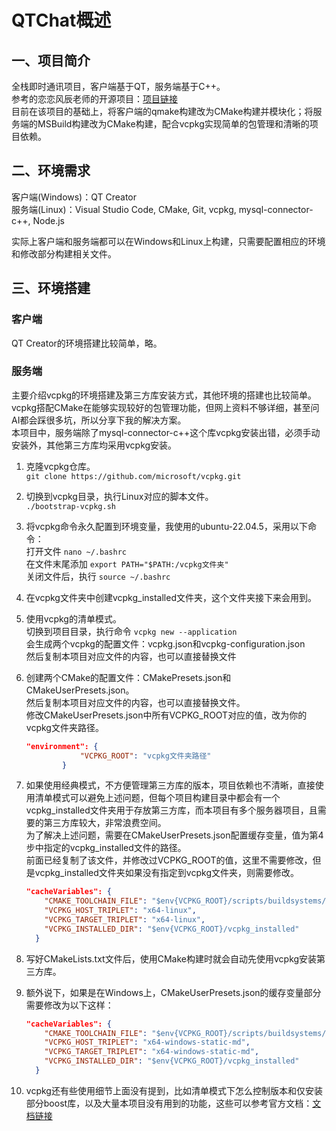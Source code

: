 # QTChat概述

## 一、项目简介

全栈即时通讯项目，客户端基于QT，服务端基于C++。  
参考的恋恋风辰老师的开源项目：[项目链接](https://gitee.com/secondtonone1/llfcchat)  
目前在该项目的基础上，将客户端的qmake构建改为CMake构建并模块化；将服务端的MSBuild构建改为CMake构建，配合vcpkg实现简单的包管理和清晰的项目依赖。

## 二、环境需求

客户端(Windows)：QT Creator  
服务端(Linux)：Visual Studio Code, CMake, Git, vcpkg, mysql-connector-c++, Node.js

实际上客户端和服务端都可以在Windows和Linux上构建，只需要配置相应的环境和修改部分构建相关文件。

## 三、环境搭建

### 客户端

QT Creator的环境搭建比较简单，略。

### 服务端

主要介绍vcpkg的环境搭建及第三方库安装方式，其他环境的搭建也比较简单。  
vcpkg搭配CMake在能够实现较好的包管理功能，但网上资料不够详细，甚至问AI都会踩很多坑，所以分享下我的解决方案。  
本项目中，服务端除了mysql-connector-c++这个库vcpkg安装出错，必须手动安装外，其他第三方库均采用vcpkg安装。

1. 克隆vcpkg仓库。  
`git clone https://github.com/microsoft/vcpkg.git`

2. 切换到vcpkg目录，执行Linux对应的脚本文件。  
`./bootstrap-vcpkg.sh`

3. 将vcpkg命令永久配置到环境变量，我使用的ubuntu-22.04.5，采用以下命令：  
打开文件 `nano ~/.bashrc`  
在文件末尾添加 `export PATH="$PATH:/vcpkg文件夹"`  
关闭文件后，执行 `source ~/.bashrc`

4. 在vcpkg文件夹中创建vcpkg_installed文件夹，这个文件夹接下来会用到。

5. 使用vcpkg的清单模式。  
切换到项目目录，执行命令 `vcpkg new --application`  
会生成两个vcpkg的配置文件：vcpkg.json和vcpkg-configuration.json  
然后复制本项目对应文件的内容，也可以直接替换文件  

6. 创建两个CMake的配置文件：CMakePresets.json和CMakeUserPresets.json。  
然后复制本项目对应文件的内容，也可以直接替换文件。  
修改CMakeUserPresets.json中所有VCPKG_ROOT对应的值，改为你的vcpkg文件夹路径。  

    ```json
    "environment": {
                "VCPKG_ROOT": "vcpkg文件夹路径"
            }
    ```

7. 如果使用经典模式，不方便管理第三方库的版本，项目依赖也不清晰，直接使用清单模式可以避免上述问题，但每个项目构建目录中都会有一个vcpkg_installed文件夹用于存放第三方库，而本项目有多个服务器项目，且需要的第三方库较大，非常浪费空间。  
为了解决上述问题，需要在CMakeUserPresets.json配置缓存变量，值为第4步中指定的vcpkg_installed文件的路径。  
前面已经复制了该文件，并修改过VCPKG_ROOT的值，这里不需要修改，但是vcpkg_installed文件夹如果没有指定到vcpkg文件夹，则需要修改。

    ```json
    "cacheVariables": {
        "CMAKE_TOOLCHAIN_FILE": "$env{VCPKG_ROOT}/scripts/buildsystems/vcpkg.cmake",
        "VCPKG_HOST_TRIPLET": "x64-linux",
        "VCPKG_TARGET_TRIPLET": "x64-linux",
        "VCPKG_INSTALLED_DIR": "$env{VCPKG_ROOT}/vcpkg_installed"
      }
    ```

8. 写好CMakeLists.txt文件后，使用CMake构建时就会自动先使用vcpkg安装第三方库。

9. 额外说下，如果是在Windows上，CMakeUserPresets.json的缓存变量部分需要修改为以下这样：

    ```json
    "cacheVariables": {
        "CMAKE_TOOLCHAIN_FILE": "$env{VCPKG_ROOT}/scripts/buildsystems/vcpkg.cmake",
        "VCPKG_HOST_TRIPLET": "x64-windows-static-md",
        "VCPKG_TARGET_TRIPLET": "x64-windows-static-md",
        "VCPKG_INSTALLED_DIR": "$env{VCPKG_ROOT}/vcpkg_installed"
      }
    ```

10. vcpkg还有些使用细节上面没有提到，比如清单模式下怎么控制版本和仅安装部分boost库，以及大量本项目没有用到的功能，这些可以参考官方文档：[文档链接](https://learn.microsoft.com/zh-cn/vcpkg/)
